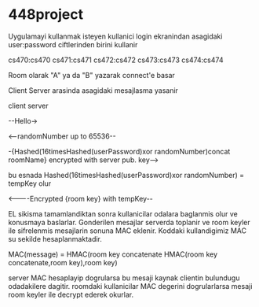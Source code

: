 # 448project

Uygulamayi kullanmak isteyen kullanici login ekranindan asagidaki user:password ciftlerinden birini kullanir

cs470:cs470
cs471:cs471
cs472:cs472
cs473:cs473
cs474:cs474

Room olarak "A" ya da "B" yazarak connect'e basar

Client   Server arasinda asagidaki mesajlasma yasanir

client server

--Hello->

<--randomNumber up to 65536--

 -{Hashed(16timesHashed(userPassword)xor randomNumber)concat roomName} encrypted with server pub. key-->

bu esnada Hashed(16timesHashed(userPassword)xor randomNumber) = tempKey olur

<----Encrypted {room key} with tempKey--



EL sikisma tamamlandiktan sonra kullanicilar odalara baglanmis olur ve konusmaya baslarlar.
Gonderilen mesajlar serverda toplanir ve room keyler ile sifrelenmis mesajlarin sonuna MAC eklenir.
Koddaki kullandigimiz MAC su sekilde hesaplanmaktadir.

MAC(message) = HMAC(room key concatenate HMAC(room key concatenate,room key),room key)

server MAC hesaplayip dogrularsa bu mesaji kaynak clientin bulundugu odadakilere dagitir.
roomdaki kullanicilar MAC degerini dogrularlarsa mesaji room keyler ile decrypt ederek okurlar.

